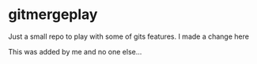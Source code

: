 # gitmergeplay

Just a small repo to play with some of gits features. I made a change here

This was added by me and no one else...
